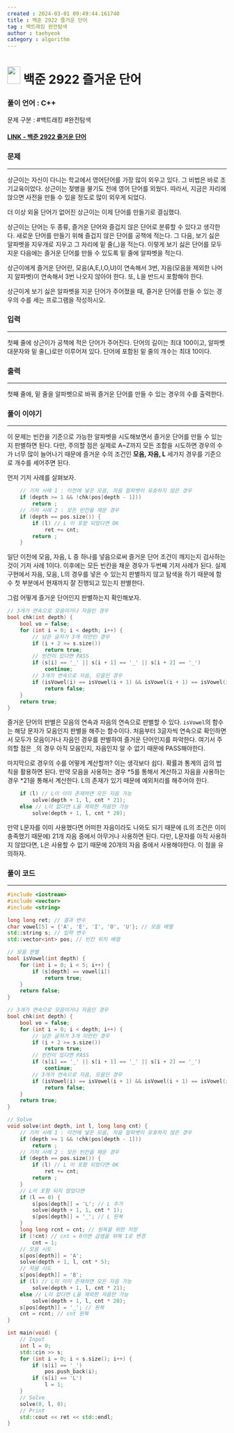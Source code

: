 ```yaml
---
created : 2024-03-01 09:49:44.161740
title : 백준 2922 즐거운 단어
tag : 백트래킹 완전탐색
author : taehyeok
category : algorithm
---
```

# <img src="https://d2gd6pc034wcta.cloudfront.net/tier/11.svg" width="30" height="40"> 백준 2922 즐거운 단어


### 풀이 언어 : C++

문제 구분 : #백트래킹 #완전탐색
#### [LINK - 백준 2922 즐거운 단어](https://www.acmicpc.net/problem/2922)

### 문제
<hr>

상근이는 자신이 다니는 학교에서 영어단어를 가장 많이 외우고 있다. 그 비법은 바로 조기교육이었다. 상근이는 젖병을 물기도 전에 영어 단어를 외웠다. 따라서, 지금은 자리에 앉으면 사전을 만들 수 있을 정도로 많이 외우게 되었다.

더 이상 외울 단어가 없어진 상근이는 이제 단어를 만들기로 결심했다.

상근이는 단어는 두 종류, 즐거운 단어와 즐겁지 않은 단어로 분류할 수 있다고 생각한다. 새로운 단어를 만들기 위해 즐겁지 않은 단어를 공책에 적는다. 그 다음, 보기 싫은 알파벳을 지우개로 지우고 그 자리에 밑 줄(_)을 적는다. 이렇게 보기 싫은 단어를 모두 지운 다음에는 즐거운 단어를 만들 수 있도록 밑 줄에 알파벳을 적는다.

상근이에게 즐거운 단어란, 모음(A,E,I,O,U)이 연속해서 3번, 자음(모음을 제외한 나머지 알파벳)이 연속해서 3번 나오지 않아야 한다. 또, L을 반드시 포함해야 한다.

상근이게 보기 싫은 알파벳을 지운 단어가 주어졌을 때, 즐거운 단어를 만들 수 있는 경우의 수를 세는 프로그램을 작성하시오.

### 입력
<hr>

첫째 줄에 상근이가 공책에 적은 단어가 주어진다. 단어의 길이는 최대 100이고, 알파벳 대문자와 밑 줄(_)로만 이루어져 있다. 단어에 포함된 밑 줄의 개수는 최대 10이다.
### 출력
<hr>

첫째 줄에, 밑 줄을 알파벳으로 바꿔 즐거운 단어를 만들 수 있는 경우의 수를 출력한다.
### 풀이 이야기
<hr>

이 문제는 빈칸을 기준으로 가능한 알파벳을 시도해보면서 즐거운 단어를 만들 수 있는지 판별하면 된다. 다만, 주의할 점은 실제로 A~Z까지 모든 조합을 시도하면 경우의 수가 너무 많이 늘어나기 때문에 즐거운 수의 조건인 **모음, 자음, L** 세가지 경우를 기준으로 개수를 세어주면 된다.



먼저 기저 사례를 살펴보자.
```c++
    // 기저 사례 1 : 이전에 넣은 모음, 자음 알파벳이 유효하지 않은 경우
    if (depth >= 1 && !chk(pos[depth - 1]))
        return ;
    // 기저 사례 2 : 모든 빈칸을 채운 경우
    if (depth == pos.size()) {
        if (l) // L 이 포함 되었다면 OK
            ret += cnt;
        return ;
    }
```
일단 이전에 모음, 자음, L 중 하나를 넣음으로써 즐거운 단어 조건이 깨지는지 검사하는 것이 기저 사례 1이다. 이후에는 모든 빈칸을 채운 경우가 두번째 기저 사례가 된다. 실제 구현에서 자음, 모음, L의 경우를 넣은 수 있는지 판별하지 않고 탐색을 하기 때문에 함수 첫 부분에서 현재까지 잘 진행되고 있는지 판별한다.

그럼 어떻게 즐거운 단어인지 판별하는지 확인해보자.
```c++
// 3개가 연속으로 모음이거나 자음인 경우
bool chk(int depth) {
    bool vo = false;
    for (int i = 0; i < depth; i++) {
        // 남은 글자가 3개 미만인 경우
        if (i + 2 >= s.size())
            return true;
        // 빈칸이 있다면 PASS
        if (s[i] == '_' || s[i + 1] == '_' || s[i + 2] == '_')
            continue;
        // 3개가 연속으로 자음, 모음인 경우
        if (isVowel(i) == isVowel(i + 1) && isVowel(i + 1) == isVowel(i + 2))
            return false;
    }
    return true;
}
```
즐거운 단어의 판별은 모음의 연속과 자음의 연속으로 판별할 수 있다. `isVowel`의 함수는 해당 문자가 모음인지 판별을 해주는 함수이다. 처음부터 3글자씩 연속으로 확인하면서 모두가 모음이거나 자음인 경우를 판별하여 즐거운 단어인지를 파악한다. 여기서 주의할 점은 `_`의 경우 아직 모음인지, 자음인지 알 수 없기 때문에 PASS해야한다.

마지막으로 경우의 수를 어떻게 계산할까? 이는 생각보다 쉽다. 확률과 통계의 곱의 법칙을 활용하면 된다. 만약 모음을 사용하는 경우 *5를 통해서 계산하고 자음을 사용하는 경우 *21을 통해서 계산한다. L의 존재가 있기 때문에 예외처리를 해주어야 한다.
```c++
    if (l) // L이 이미 존재하면 모든 자음 가능
        solve(depth + 1, l, cnt * 21);
    else // L이 없다면 L을 제외한 자음만 가능
        solve(depth + 1, l, cnt * 20);
```
만약 L문자를 이미 사용했다면 어떠한 자음이라도 나와도 되기 때문에 (L의 조건은 이미 충족했기 때문에) 21개 자음 중에서 아무거나 사용하면 된다. 다만, L문자를 아직 사용하지 않았다면, L은 사용할 수 없기 때문에 20개의 자음 중에서 사용해야한다. 이 점을 유의하자.


### 풀이 코드
<hr>

``` c++
#include <iostream>
#include <vector>
#include <string>

long long ret; // 결과 변수
char vowel[5] = {'A', 'E', 'I', 'O', 'U'}; // 모음 배열
std::string s; // 입력 변수
std::vector<int> pos; // 빈칸 위치 배열

// 모음 판별
bool isVowel(int depth) {
    for (int i = 0; i < 5; i++) {
        if (s[depth] == vowel[i])
            return true;
    }
    return false;
}

// 3개가 연속으로 모음이거나 자음인 경우
bool chk(int depth) {
    bool vo = false;
    for (int i = 0; i < depth; i++) {
        // 남은 글자가 3개 미만인 경우
        if (i + 2 >= s.size())
            return true;
        // 빈칸이 있다면 PASS
        if (s[i] == '_' || s[i + 1] == '_' || s[i + 2] == '_')
            continue;
        // 3개가 연속으로 자음, 모음인 경우
        if (isVowel(i) == isVowel(i + 1) && isVowel(i + 1) == isVowel(i + 2))
            return false;
    }
    return true;
}

// Solve
void solve(int depth, int l, long long cnt) {
    // 기저 사례 1 : 이전에 넣은 모음, 자음 알파벳이 유효하지 않은 경우
    if (depth >= 1 && !chk(pos[depth - 1]))
        return ;
    // 기저 사례 2 : 모든 빈칸을 채운 경우
    if (depth == pos.size()) {
        if (l) // L 이 포함 되었다면 OK
            ret += cnt;
        return ;
    }
    // L이 포함 되지 않았다면
    if (l == 0) {
        s[pos[depth]] = 'L'; // L 추가
        solve(depth + 1, 1, cnt * 1);
        s[pos[depth]] = '_'; // L 원복
    }
    long long rcnt = cnt; // 원복을 위한 저장
    if (!cnt) // cnt = 0이면 곱셈을 위해 1로 변경
        cnt = 1;
    // 모음 시도
    s[pos[depth]] = 'A';
    solve(depth + 1, l, cnt * 5);
    // 자음 시도
    s[pos[depth]] = 'B';
    if (l) // L이 이미 존재하면 모든 자음 가능
        solve(depth + 1, l, cnt * 21);
    else // L이 없다면 L을 제외한 자음만 가능
        solve(depth + 1, l, cnt * 20);
    s[pos[depth]] = '_'; // 원복
    cnt = rcnt; // cnt 원복
}

int main(void) {
    // Input
    int l = 0;
    std::cin >> s;
    for (int i = 0; i < s.size(); i++) {
        if (s[i] == '_')
            pos.push_back(i);
        if (s[i] == 'L')
            l = 1;
    }
    // Solve
    solve(0, l, 0);
    // Print
    std::cout << ret << std::endl;
}
```
